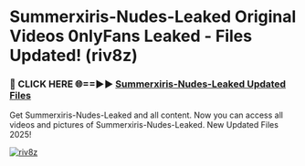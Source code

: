 # Summerxiris-Nudes-Leaked Original Videos 0nlyFans Leaked - Files Updated! (riv8z)

<h3>🔴 CLICK HERE 🌐==►► <a href="https://tinyurl.com/4mcuefdz" rel="nofollow">Summerxiris-Nudes-Leaked Updated Files</a></h3>

Get Summerxiris-Nudes-Leaked and all content. Now you can access all videos and pictures of Summerxiris-Nudes-Leaked. New Updated Files 2025!

[![riv8z](https://i.imgur.com/StAQSOY.gif)](https://tinyurl.com/4mcuefdz)
